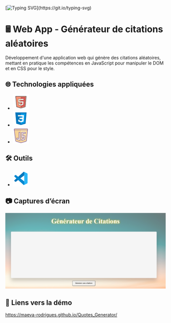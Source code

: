 [![Typing SVG](https://readme-typing-svg.demolab.com/?lines=Bienvenue+!)](https://git.io/typing-svg)

# 🖩 Web App - Générateur de citations aléatoires

Développement d'une application web qui génère des citations aléatoires, mettant en pratique les compétences en JavaScript pour manipuler le DOM et en CSS pour le style.

## 🌐 Technologies appliquées

- ![Logo de html](./assets/img/icons8-html-50.png)
- ![Logo de css](./assets/img/icons8-css3-50.png)
- ![Logo de js](./assets/img/icons8-javascript-50.png)


## 🛠️ Outils

- ![Logo de VS Code](./assets/img/icons8-code-studio-visuel-2019-50.png)

## 📷 Captures d’écran
![Screenshot](./assets/img/Screenshot.PNG)

## 🔗 Liens vers la démo
https://maeva-rodrigues.github.io/Quotes_Generator/
